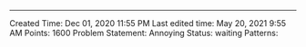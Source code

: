 ---
Created Time: Dec 01, 2020 11:55 PM
Last edited time: May 20, 2021 9:55 AM
Points: 1600
Problem Statement: Annoying
Status: waiting
Patterns: 